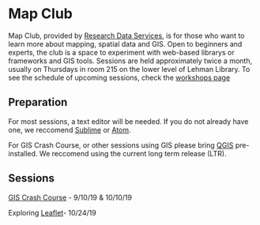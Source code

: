 # Map Club

Map Club, provided by [Research Data Services](https://library.columbia.edu/services/research-data-services.html), is for those who want to learn more about mapping, spatial data and GIS. Open to beginners and experts, the club is a space to experiment with web-based librarys or frameworks and GIS tools. Sessions are held approximately twice a month, usually on Thursdays in room 215 on the lower level of Lehman Library. To see the schedule of upcoming sessions, check the [workshops page](https://library.columbia.edu/services/research-data-services/events.html)

## Preparation

For most sessions, a text editor will be needed.  If you do not already have one, we reccomend [Sublime](https://www.sublimetext.com/) or [Atom](https://atom.io/). 

For GIS Crash Course, or other sessions using GIS please bring [QGIS](https://qgis.org/en/site/) pre-installed.  We reccomend using the current long term release (LTR).

## Sessions

[GIS Crash Course](http://tinyurl.com/zhcyfox) - 9/10/19 & 10/10/19

Exploring [Leaflet](https://leafletjs.com/)- 10/24/19
